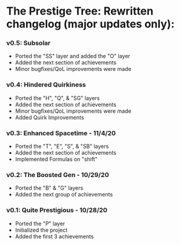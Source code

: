 # The Prestige Tree: Rewritten changelog (major updates only):

### v0.5: Subsolar
- Ported the "SS" layer and added the "O" layer
- Added the next section of achievements
- Minor bugfixes/QoL improvements were made

### v0.4: Hindered Quirkiness
- Ported the "H", "Q", & "SG" layers
- Added the next section of achievements
- Minor bugfixes/QoL improvements were made
- Added Quirk Improvements

### v0.3: Enhanced Spacetime - 11/4/20
- Ported the "T", "E", "S", & "SB" layers
- Added the next section of achievements
- Implemented Formulas on "shift"

### v0.2: The Boosted Gen - 10/29/20
- Ported the "B" & "G" layers
- Added the next group of achievements

### v0.1: Quite Prestigious - 10/28/20
- Ported the "P" layer
- Initialized the project
- Added the first 3 achievements
